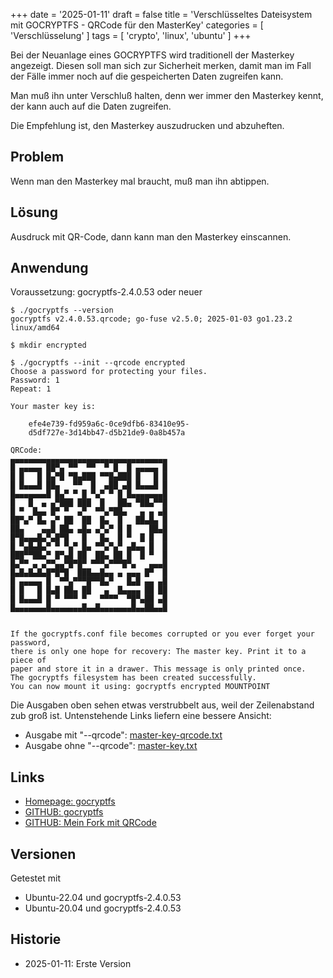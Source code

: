 +++
date = '2025-01-11'
draft = false
title = 'Verschlüsseltes Dateisystem mit GOCRYPTFS - QRCode für den MasterKey'
categories = [ 'Verschlüsselung' ]
tags = [ 'crypto', 'linux', 'ubuntu' ]
+++

<!--Verschlüsseltes Dateisystem mit GOCRYPTFS - QRCode für den Masterkey-->
<!--====================================================================-->

Bei der Neuanlage eines GOCRYPTFS
wird traditionell der Masterkey
angezeigt. Diesen soll man sich
zur Sicherheit merken, damit man im Fall
der Fälle immer noch auf die gespeicherten
Daten zugreifen kann.

<!--more-->

Man muß ihn unter Verschluß halten,
denn wer immer den Masterkey kennt, der
kann auch auf die Daten zugreifen.

Die Empfehlung ist, den Masterkey auszudrucken
und abzuheften.

Problem
-------

Wenn man den Masterkey mal braucht, muß
man ihn abtippen.

Lösung
------

Ausdruck mit QR-Code, dann kann man den Masterkey
einscannen.

Anwendung
---------

Voraussetzung: gocryptfs-2.4.0.53 oder neuer

```
$ ./gocryptfs --version
gocryptfs v2.4.0.53.qrcode; go-fuse v2.5.0; 2025-01-03 go1.23.2 linux/amd64

$ mkdir encrypted

$ ./gocryptfs --init --qrcode encrypted
Choose a password for protecting your files.
Password: 1
Repeat: 1

Your master key is:

    efe4e739-fd959a6c-0ce9dfb6-83410e95-
    d5df727e-3d14bb47-d5b21de9-0a8b457a

QRCode:
▄▄▄▄▄▄▄▄▄▄▄▄▄▄▄▄▄▄▄▄▄▄▄▄▄▄▄▄▄▄▄▄▄▄▄
█ ▄▄▄▄▄ ██▀▄ ▀▀  ▀▀  ▀ █  █ ▄▄▄▄▄ █
█ █   █ █▄▀█ ▀█▄███ ▀▀█▄███ █   █ █
█ █▄▄▄█ ██▄   ▀▀  █  ▄██ ▄█ █▄▄▄█ █
█▄▄▄▄▄▄▄█ █▄▀ ▀ █ ▀▄▀ ▀ █ █▄▄▄▄▄▄▄█
█   █  ▄ ▄▀███ ███  █   ██▄ ▀██▄▀▀█
█ ▀  █▄▄ █▀ ▀  ▄▀  ▀▀▄▀██▄   ▄ ▄ ▄█
██▀▄▀ █▄ ▄▀ ██  ██  █▄  █   ██▄█▄ █
██▄    ▄▄█ ██▄ ▄█▄ ▄▀▄▀ █ █    ██▄█
█▀█▄▄▄█▄▀▄█▀█   █   █▄  █ ▀  █ █  █
█ ▀▄█▄█▄▀ ▀ ▀▄▀ █▄ ▀▀▄▀▄▀ ▄█▄▄ █  █
███▀▀██▄▀ █▀▄█ ██  ██▄ ██ █  █ ▀  █
█▄▀▀ ▄ ▄▀▀▄▄▀█▀█▀ ▀▀▀▄▀▀▀█▀▄   ▄▄▄█
█▄█▄█▄█▄█▀█▀█  ███▄▄█▄▄ ▄ ▄▄▄ █▀  █
█ ▄▄▄▄▄ █  ▀▀▄▀▀▀█▀▀█▄▀   █▄█ ▄▄ ▄█
█ █   █ █▄█ ██▄ ██   ▄  █▄▄▄▄ ██ ██
█ █▄▄▄█ █ ▀ ▀▀▀ ▀   ▀▀▀▀  ▀█▀▄██ ▄█
█▄▄▄▄▄▄▄█▄▄▄▄▄▄▄█▄▄█▄▄▄▄▄▄▄█▄▄██▄▄█


If the gocryptfs.conf file becomes corrupted or you ever forget your password,
there is only one hope for recovery: The master key. Print it to a piece of
paper and store it in a drawer. This message is only printed once.
The gocryptfs filesystem has been created successfully.
You can now mount it using: gocryptfs encrypted MOUNTPOINT
```

Die Ausgaben oben sehen etwas verstrubbelt aus,
weil der Zeilenabstand zub groß ist.
Untenstehende Links liefern eine bessere Ansicht:

- Ausgabe mit "--qrcode": [master-key-qrcode.txt](secret/master-key-qrcode.txt)
- Ausgabe ohne "--qrcode": [master-key.txt](secret/master-key.txt)

Links
-----

- [Homepage: gocryptfs](https://nuetzlich.net/gocryptfs/)
- [GITHUB: gocryptfs](https://github.com/rfjakob/gocryptfs)
- [GITHUB: Mein Fork mit QRCode](https://github.com/uli-heller/gocryptfs/tree/qrcode)

Versionen
---------

Getestet mit

- Ubuntu-22.04 und gocryptfs-2.4.0.53
- Ubuntu-20.04 und gocryptfs-2.4.0.53

Historie
--------

- 2025-01-11: Erste Version

